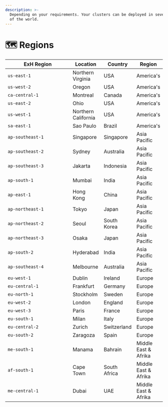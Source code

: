 ```yaml
---
description: >-
  Depending on your requirements. Your clusters can be deployed in several parts
  of the world.
---
```


# 🗺 Regions

<table><thead><tr><th width="194">ExH Region</th><th>Location</th><th>Country</th><th>Region</th></tr></thead><tbody><tr><td><code>us-east-1</code></td><td>Northern Virginia</td><td>USA</td><td>America's</td></tr><tr><td><code>us-west-2</code></td><td>Oregon</td><td>USA</td><td>America's</td></tr><tr><td><code>ca-central-1</code></td><td>Montreal</td><td>Canada</td><td>America's</td></tr><tr><td><code>us-east-2</code></td><td>Ohio</td><td>USA</td><td>America's</td></tr><tr><td><code>us-west-1</code></td><td>Northern California</td><td>USA</td><td>America's</td></tr><tr><td><code>sa-east-1</code></td><td>Sao Paulo</td><td>Brazil</td><td>America's</td></tr><tr><td><code>ap-southeast-1</code></td><td>Singapore</td><td>Singapore</td><td>Asia Pacific</td></tr><tr><td><code>ap-southeast-2</code></td><td>Sydney</td><td>Australia</td><td>Asia Pacific</td></tr><tr><td><code>ap-southeast-3</code></td><td>Jakarta</td><td>Indonesia</td><td>Asia Pacific</td></tr><tr><td><code>ap-south-1</code></td><td>Mumbai</td><td>India</td><td>Asia Pacific</td></tr><tr><td><code>ap-east-1</code></td><td>Hong Kong</td><td>China</td><td>Asia Pacific</td></tr><tr><td><code>ap-northeast-1</code></td><td>Tokyo</td><td>Japan</td><td>Asia Pacific</td></tr><tr><td><code>ap-northeast-2</code></td><td>Seoul</td><td>South Korea</td><td>Asia Pacific</td></tr><tr><td><code>ap-northeast-3</code></td><td>Osaka</td><td>Japan</td><td>Asia Pacific</td></tr><tr><td><code>ap-south-2</code></td><td>Hyderabad</td><td>India</td><td>Asia Pacific</td></tr><tr><td><code>ap-southeast-4</code></td><td>Melbourne</td><td>Australia</td><td>Asia Pacific</td></tr><tr><td><code>eu-west-1</code></td><td>Dublin</td><td>Ireland</td><td>Europe</td></tr><tr><td><code>eu-central-1</code></td><td>Frankfurt</td><td>Germany</td><td>Europe</td></tr><tr><td><code>eu-north-1</code></td><td>Stockholm</td><td>Sweden</td><td>Europe</td></tr><tr><td><code>eu-west-2</code></td><td>London</td><td>England</td><td>Europe</td></tr><tr><td><code>eu-west-3</code></td><td>Paris</td><td>France</td><td>Europe</td></tr><tr><td><code>eu-south-1</code></td><td>Milan</td><td>Italy</td><td>Europe</td></tr><tr><td><code>eu-central-2</code></td><td>Zurich</td><td>Switzerland</td><td>Europe</td></tr><tr><td><code>eu-south-2</code></td><td>Zaragoza</td><td>Spain</td><td>Europe</td></tr><tr><td><code>me-south-1</code></td><td>Manama</td><td>Bahrain</td><td>Middle East &#x26; Afrika</td></tr><tr><td><code>af-south-1</code></td><td>Cape Town</td><td>South Africa</td><td>Middle East &#x26; Afrika</td></tr><tr><td><code>me-central-1</code></td><td>Dubai</td><td>UAE</td><td>Middle East &#x26; Afrika</td></tr></tbody></table>

